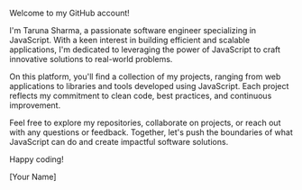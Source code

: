 Welcome to my GitHub account!

I'm Taruna Sharma, a passionate software engineer specializing in JavaScript. With a keen interest in building efficient and scalable applications, I'm dedicated to leveraging the power of JavaScript to craft innovative solutions to real-world problems.

On this platform, you'll find a collection of my projects, ranging from web applications to libraries and tools developed using JavaScript. Each project reflects my commitment to clean code, best practices, and continuous improvement.

Feel free to explore my repositories, collaborate on projects, or reach out with any questions or feedback. Together, let's push the boundaries of what JavaScript can do and create impactful software solutions.

Happy coding!

[Your Name]
